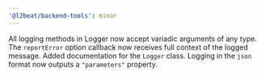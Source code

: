 ```yaml
---
'@l2beat/backend-tools': minor
---
```


All logging methods in Logger now accept variadic arguments of any type.
The `reportError` option callback now receives full context of the logged message.
Added documentation for the `Logger` class.
Logging in the `json` format now outputs a `"parameters"` property.
